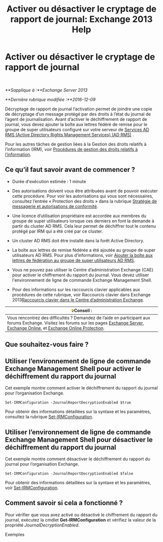 ﻿---
title: 'Activer ou désactiver le cryptage de rapport de journal: Exchange 2013 Help'
TOCTitle: Activer ou désactiver le cryptage de rapport de journal
ms:assetid: 1dedbe73-2c1a-4b14-8799-5091aaec7965
ms:mtpsurl: https://technet.microsoft.com/fr-fr/library/Dd638092(v=EXCHG.150)
ms:contentKeyID: 50477618
ms.date: 05/23/2018
mtps_version: v=EXCHG.150
ms.translationtype: MT
---

# Activer ou désactiver le cryptage de rapport de journal

 

_**Sapplique à :**Exchange Server 2013_

_**Dernière rubrique modifiée :**2016-12-09_

Décryptage de rapport de journal l’activation permet de joindre une copie de décryptage d’un message protégé par des droits à l’état du journal de l’agent de journalisation. Avant d’activer le déchiffrement de rapport de journal, vous devez ajouter la boîte aux lettres fédéré de remise pour le groupe de super utilisateurs configuré sur votre serveur de [Services AD RMS (Active Directory Rights Management Services) (AD RMS)](https://technet.microsoft.com/en-us/library/hh831364.aspx) .

Pour les autres tâches de gestion liées à la Gestion des droits relatifs à l’information (IRM), voir [Procédures de gestion des droits relatifs à l’information](information-rights-management-procedures-exchange-2013-help.md).

## Ce qu’il faut savoir avant de commencer ?

  - Durée d'exécution estimée : 1 minute

  - Des autorisations doivent vous être attribuées avant de pouvoir exécuter cette procédure. Pour voir les autorisations qui vous sont nécessaires, consultez l’entrée « Protection des droits » dans la rubrique [Stratégie de messagerie et autorisations de conformité](messaging-policy-and-compliance-permissions-exchange-2013-help.md).

  - Une licence d’utilisation propriétaire est accordée aux membres du groupe de super utilisateurs lorsque ces derniers en font la demande à partir du cluster AD RMS. Cela leur permet de déchiffrer tout le contenu protégé par IRM qui a été créé par ce cluster.

  - Un cluster AD RMS doit être installé dans la forêt Active Directory.

  - La boîte aux lettres de remise fédérée a été ajoutée au groupe de super utilisateurs AD RMS. Pour plus d’informations, voir [Ajouter la boîte aux lettres de fédération au groupe de super utilisateurs AD RMS](add-the-federation-mailbox-to-the-ad-rms-super-users-group-exchange-2013-help.md).

  - Vous ne pouvez pas utiliser le Centre d’administration Exchange (CAE) pour activer le chiffrement du rapport du journal. Vous devez utiliser l'environnement de ligne de commande Exchange Management Shell.

  - Pour des informations sur les raccourcis clavier applicables aux procédures de cette rubrique, voir Raccourcis clavier dans Exchange 2013[Raccourcis clavier dans le Centre d’administration Exchange](keyboard-shortcuts-in-the-exchange-admin-center-exchange-online-protection-help.md).

<table>
<thead>
<tr class="header">
<th><img src="images/Bb125224.tip(EXCHG.150).gif" title="Conseil" alt="Conseil" />Conseil :</th>
</tr>
</thead>
<tbody>
<tr class="odd">
<td>Vous rencontrez des difficultés ? Demandez de l’aide en participant aux forums Exchange. Visitez les forums sur les pages <a href="https://go.microsoft.com/fwlink/p/?linkid=60612">Exchange Server</a>, <a href="https://go.microsoft.com/fwlink/p/?linkid=267542">Exchange Online</a>, et <a href="https://go.microsoft.com/fwlink/p/?linkid=285351">Exchange Online Protection</a>.</td>
</tr>
</tbody>
</table>


## Que souhaitez-vous faire ?

## Utiliser l’environnement de ligne de commande Exchange Management Shell pour activer le déchiffrement du rapport du journal

Cet exemple montre comment activer le déchiffrement du rapport du journal pour l’organisation Exchange.

    Set-IRMConfiguration -JournalReportDecryptionEnabled $true

Pour obtenir des informations détaillées sur la syntaxe et les paramètres, consultez la rubrique [Set-IRMConfiguration](https://technet.microsoft.com/fr-fr/library/dd979792\(v=exchg.150\)).

## Utiliser l’environnement de ligne de commande Exchange Management Shell pour désactiver le déchiffrement du rapport du journal

Cet exemple montre comment désactiver le déchiffrement du rapport du journal pour l’organisation Exchange.

    Set-IRMConfiguration -JournalReportDecryptionEnabled $false

Pour obtenir des informations détaillées sur la syntaxe et les paramètres, voir [Set-IRMConfiguration](https://technet.microsoft.com/fr-fr/library/dd979792\(v=exchg.150\)).

## Comment savoir si cela a fonctionné ?

Pour vérifier que vous avez activé ou désactivé le chiffrement du rapport du journal, exécutez la cmdlet **Get-IRMConfiguration** et vérifiez la valeur de la propriété *JournalDecryptionEnabled*.

Exemples

